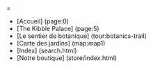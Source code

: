 =

* [Accueil] (page:0)
* [The Kibble Palace] (page:5)
* [Le sentier de botanique] (tour:botanics-trail)
* [Carte des jardins] (map:map1)
* [Index] (search.html)
* [Notre boutique] (store/index.html)
